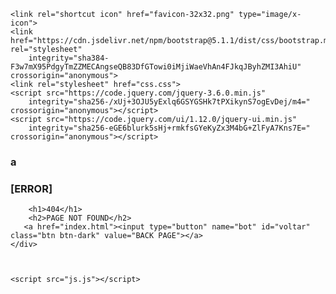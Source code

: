 <!DOCTYPE html>
<html lang="pt-br">
<head>
    <meta charset="UTF-8">
    <meta http-equiv="X-UA-Compatible" content="IE=edge">
    <meta name="viewport" content="width=device-width, initial-scale=1.0">

    <link rel="shortcut icon" href="favicon-32x32.png" type="image/x-icon">
    <link href="https://cdn.jsdelivr.net/npm/bootstrap@5.1.1/dist/css/bootstrap.min.css" rel="stylesheet"
        integrity="sha384-F3w7mX95PdgyTmZZMECAngseQB83DfGTowi0iMjiWaeVhAn4FJkqJByhZMI3AhiU" crossorigin="anonymous">
    <link rel="stylesheet" href="css.css">
    <script src="https://code.jquery.com/jquery-3.6.0.min.js"
        integrity="sha256-/xUj+3OJU5yExlq6GSYGSHk7tPXikynS7ogEvDej/m4=" crossorigin="anonymous"></script>
    <script src="https://code.jquery.com/ui/1.12.0/jquery-ui.min.js"
        integrity="sha256-eGE6blurk5sHj+rmkfsGYeKyZx3M4bG+ZlFyA7Kns7E=" crossorigin="anonymous"></script>

</head>
<body>
    <div class="container-fluid" id="pag2">
        <h3>a</h3>
        <h3 id="erro">[ERROR]</h3>
       
        <h1>404</h1>
        <h2>PAGE NOT FOUND</h2>
       <a href="index.html"><input type="button" name="bot" id="voltar" class="btn btn-dark" value="BACK PAGE"></a>
    </div>



    <script src="js.js"></script>
</body>
</html>